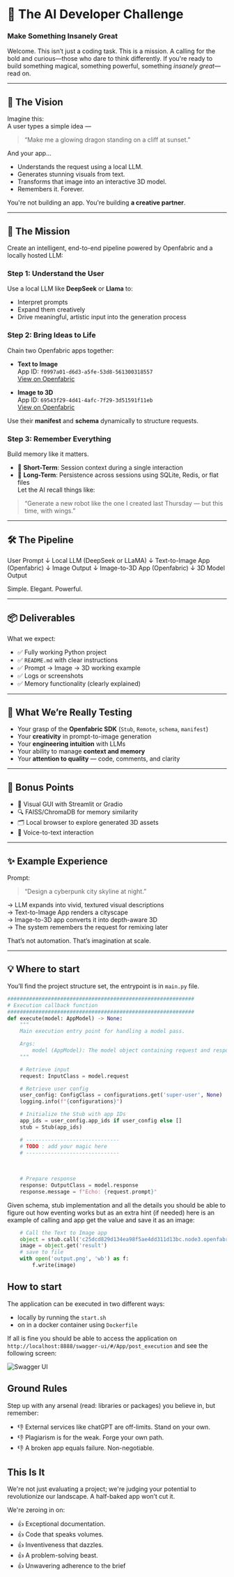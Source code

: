 
# 🚀 The AI Developer Challenge

### Make Something Insanely Great
Welcome. This isn’t just a coding task. This is a mission. A calling for the bold and curious—those who dare to think
differently. If you're ready to build something magical, something powerful, something *insanely great*—read on.

---

## 🌟 The Vision

Imagine this:  
A user types a simple idea —
> “Make me a glowing dragon standing on a cliff at sunset.”

And your app...

- Understands the request using a local LLM.
- Generates stunning visuals from text.
- Transforms that image into an interactive 3D model.
- Remembers it. Forever.

You're not building an app. You're building **a creative partner**.

---

## 🎯 The Mission

Create an intelligent, end-to-end pipeline powered by Openfabric and a locally hosted LLM:

### Step 1: Understand the User

Use a local LLM like **DeepSeek** or **Llama** to:

- Interpret prompts
- Expand them creatively
- Drive meaningful, artistic input into the generation process

### Step 2: Bring Ideas to Life

Chain two Openfabric apps together:

- **Text to Image**  
  App ID: `f0997a01-d6d3-a5fe-53d8-561300318557`  
  [View on Openfabric](https://openfabric.network/app/view/f0997a01-d6d3-a5fe-53d8-561300318557)

- **Image to 3D**  
  App ID: `69543f29-4d41-4afc-7f29-3d51591f11eb`  
  [View on Openfabric](https://openfabric.network/app/view/69543f29-4d41-4afc-7f29-3d51591f11eb)

Use their **manifest** and **schema** dynamically to structure requests.

### Step 3: Remember Everything

Build memory like it matters.

- 🧠 **Short-Term**: Session context during a single interaction
- 💾 **Long-Term**: Persistence across sessions using SQLite, Redis, or flat files  
  Let the AI recall things like:

> “Generate a new robot like the one I created last Thursday — but this time, with wings.”

---

## 🛠 The Pipeline

User Prompt
↓
Local LLM (DeepSeek or LLaMA)
↓
Text-to-Image App (Openfabric)
↓
Image Output
↓
Image-to-3D App (Openfabric)
↓
3D Model Output

Simple. Elegant. Powerful.

---

## 📦 Deliverables

What we expect:

- ✅ Fully working Python project
- ✅ `README.md` with clear instructions
- ✅ Prompt → Image → 3D working example
- ✅ Logs or screenshots
- ✅ Memory functionality (clearly explained)

---

## 🧠 What We’re Really Testing

- Your grasp of the **Openfabric SDK** (`Stub`, `Remote`, `schema`, `manifest`)
- Your **creativity** in prompt-to-image generation
- Your **engineering intuition** with LLMs
- Your ability to manage **context and memory**
- Your **attention to quality** — code, comments, and clarity

---

## 🚀 Bonus Points

- 🎨 Visual GUI with Streamlit or Gradio
- 🔍 FAISS/ChromaDB for memory similarity
- 🗂 Local browser to explore generated 3D assets
- 🎤 Voice-to-text interaction

---

## ✨ Example Experience

Prompt:
> “Design a cyberpunk city skyline at night.”

→ LLM expands into vivid, textured visual descriptions  
→ Text-to-Image App renders a cityscape  
→ Image-to-3D app converts it into depth-aware 3D  
→ The system remembers the request for remixing later

That’s not automation. That’s imagination at scale.

---

## 💡 Where to start
You’ll find the project structure set, the entrypoint is in `main.py` file.
```python
############################################################
# Execution callback function
############################################################
def execute(model: AppModel) -> None:
    """
    Main execution entry point for handling a model pass.

    Args:
        model (AppModel): The model object containing request and response structures.
    """

    # Retrieve input
    request: InputClass = model.request

    # Retrieve user config
    user_config: ConfigClass = configurations.get('super-user', None)
    logging.info(f"{configurations}")

    # Initialize the Stub with app IDs
    app_ids = user_config.app_ids if user_config else []
    stub = Stub(app_ids)

    # ------------------------------
    # TODO : add your magic here
    # ------------------------------
                                
                                
                                
    # Prepare response
    response: OutputClass = model.response
    response.message = f"Echo: {request.prompt}"
```

Given schema, stub implementation and all the details you should be able to figure out how eventing works but as an
extra hint (if needed) here is an example of calling and app get the value and save it as an image:
```python
    # Call the Text to Image app
    object = stub.call('c25dcd829d134ea98f5ae4dd311d13bc.node3.openfabric.network', {'prompt': 'Hello World!'}, 'super-user')
    image = object.get('result')
    # save to file
    with open('output.png', 'wb') as f:
        f.write(image)
```

## How to start
The application can be executed in two different ways:
* locally by running the `start.sh` 
* on in a docker container using `Dockerfile`

If all is fine you should be able to access the application on `http://localhost:8888/swagger-ui/#/App/post_execution` and see the following screen:

![Swagger UI](./swagger-ui.png)

## Ground Rules
Step up with any arsenal (read: libraries or packages) you believe in, but remember:
* 👎 External services like chatGPT are off-limits. Stand on your own.
* 👎 Plagiarism is for the weak. Forge your own path.
* 👎 A broken app equals failure. Non-negotiable.

## This Is It
We're not just evaluating a project; we're judging your potential to revolutionize our 
landscape. A half-baked app won’t cut it.

We're zeroing in on:
* 👍 Exceptional documentation.
* 👍 Code that speaks volumes.
* 👍 Inventiveness that dazzles.
* 👍 A problem-solving beast.
* 👍 Unwavering adherence to the brief